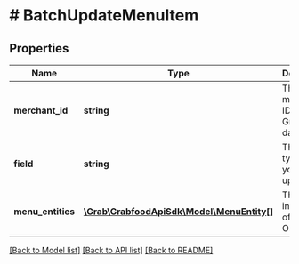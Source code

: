 # # BatchUpdateMenuItem

## Properties

Name | Type | Description | Notes
------------ | ------------- | ------------- | -------------
**merchant_id** | **string** | The merchant&#39;s ID that is in GrabFood&#39;s database. |
**field** | **string** | The record type that you want to update. |
**menu_entities** | [**\Grab\GrabfoodApiSdk\Model\MenuEntity[]**](MenuEntity.md) | The items in an array of JSON Object. | [optional]

[[Back to Model list]](../../README.md#models) [[Back to API list]](../../README.md#endpoints) [[Back to README]](../../README.md)
